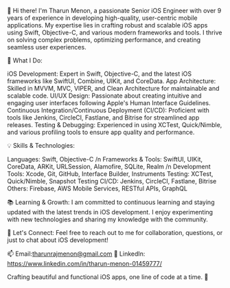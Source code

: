 👋 Hi there! I'm Tharun Menon, a passionate Senior iOS Engineer with over 9 years of experience in developing high-quality, user-centric mobile applications. My expertise lies in crafting robust and scalable iOS apps using Swift, Objective-C, and various modern frameworks and tools. I thrive on solving complex problems, optimizing performance, and creating seamless user experiences.

🚀 What I Do:

iOS Development: Expert in Swift, Objective-C, and the latest iOS frameworks like SwiftUI, Combine, UIKit, and CoreData.
App Architecture: Skilled in MVVM, MVC, VIPER, and Clean Architecture for maintainable and scalable code.
UI/UX Design: Passionate about creating intuitive and engaging user interfaces following Apple's Human Interface Guidelines.
Continuous Integration/Continuous Deployment (CI/CD): Proficient with tools like Jenkins, CircleCI, Fastlane, and Bitrise for streamlined app releases.
Testing & Debugging: Experienced in using XCTest, Quick/Nimble, and various profiling tools to ensure app quality and performance.

💡 Skills & Technologies:

Languages: Swift, Objective-C /n
Frameworks & Tools: SwiftUI, UIKit, CoreData, ARKit, URLSession, Alamofire, SQLite, Realm /n
Development Tools: Xcode, Git, GitHub, Interface Builder, Instruments
Testing: XCTest, Quick/Nimble, Snapshot Testing
CI/CD: Jenkins, CircleCI, Fastlane, Bitrise
Others: Firebase, AWS Mobile Services, RESTful APIs, GraphQL


📚 Learning & Growth:
I am committed to continuous learning and staying updated with the latest trends in iOS development. I enjoy experimenting with new technologies and sharing my knowledge with the community.

💬 Let's Connect:
Feel free to reach out to me for collaboration, questions, or just to chat about iOS development!

📫 Email:tharunrajmenon@gmail.com
💼 LinkedIn: https://www.linkedin.com/in/tharun-menon-01459777/

Crafting beautiful and functional iOS apps, one line of code at a time. 🚀
